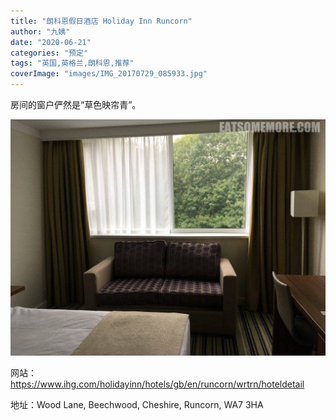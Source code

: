 ```yaml
---
title: "朗科恩假日酒店 Holiday Inn Runcorn"
author: "九姨"
date: "2020-06-21"
categories: "预定"
tags: "英国,英格兰,朗科恩,推荐"
coverImage: "images/IMG_20170729_085933.jpg"
---
```


房间的窗户俨然是“草色映帘青”。

![朗科恩假日酒店](images/IMG_20170728_191742.jpg)

网站：https://www.ihg.com/holidayinn/hotels/gb/en/runcorn/wrtrn/hoteldetail

地址：Wood Lane, Beechwood, Cheshire, Runcorn, WA7 3HA 